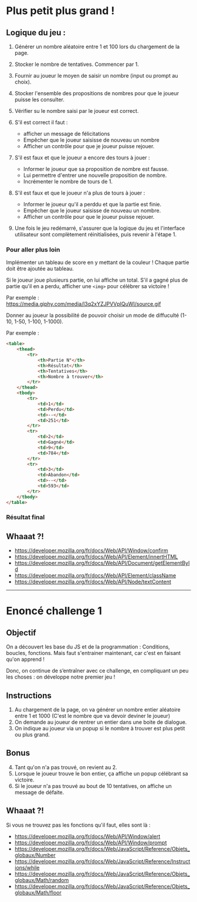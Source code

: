 # Plus petit plus grand !

## Logique du jeu :

1. Générer un nombre aléatoire entre 1 et 100 lors du chargement de la page.

2. Stocker le nombre de tentatives. Commencer par 1.

3. Fournir au joueur le moyen de saisir un nombre (input ou prompt au choix).

4. Stocker l'ensemble des propositions de nombres pour que le joueur puisse les consulter.

5. Vérifier su le nombre saisi par le joueur est correct.

6. S'il est correct il faut :
	- afficher un message de félicitations
	- Empêcher que le joueur saisisse de nouveau un nombre
	- Afficher un contrôle pour que je joueur puisse rejouer.

7. S'il est faux et que le joueur a encore des tours à jouer :
	- Informer le joueur que sa proposition de nombre est fausse.
	- Lui permettre d'entrer une nouvelle proposition de nombre.
	- Incrémenter le nombre de tours de 1.

8. S'il est faux et que le joueur n'a plus de tours à jouer :
	- Informer le joueur qu'il a perddu et que la partie est finie.
	- Empêcher que le joueur saisisse de nouveau un nombre.
	- Afficher un contrôle pour que le joueur puisse rejouer.

9. Une fois le jeu redémarré, s'assurer que la logique du jeu et l'interface utilisateur sont complètement réinitialisées, puis revenir à l'étape 1.

### Pour aller plus loin

Implémenter un tableau de score en y mettant de la couleur !
Chaque partie doit être ajoutée  au tableau.

Si le joueur joue plusieurs partie, on lui affiche un total.
S'il a gagné plus de partie qu'il en a perdu, afficher une
`<img>` pour célébrer sa victoire !

Par exemple : https://media.giphy.com/media/l3q2xYZJPVVplQuWI/source.gif

Donner au joueur la possibilité de pouvoir choisir un mode de diffuculté (1-10, 1-50, 1-100, 1-1000).

Par exemple :

```html
<table>
	<thead>
		<tr>
			<th>Partie N°</th>
			<th>Résultat</th>
			<th>Tentatives</th>
			<th>Nombre à trouver</th>
		</tr>
	</thead>
	<tbody>
		<tr>
			<td>1</td>
			<td>Perdu</td>
			<td>--</td>
			<td>251</td>
		</tr>
		<tr>
			<td>2</td>
			<td>Gagné</td>
			<td>9</td>
			<td>784</td>
		</tr>
		<tr>
			<td>3</td>
			<td>Abandon</td>
			<td>--</td>
			<td>593</td>
		</tr>
	</tbody>
</table>
```

### Résultat final




## Whaaat ?!

- https://developer.mozilla.org/fr/docs/Web/API/Window/confirm
- https://developer.mozilla.org/fr/docs/Web/API/Element/innertHTML
- https://developer.mozilla.org/fr/docs/Web/API/Document/getElementById
- https://developer.mozilla.org/fr/docs/Web/API/Element/className
- https://developer.mozilla.org/fr/docs/Web/API/Node/textContent


---


# Enoncé challenge 1

## Objectif

On a découvert les base du JS et de la programmation : Conditions, boucles, fonctions. Mais faut s'entrainer maintenant, car c'est en faisant qu'on apprend !

Donc, on continue de s’entraîner avec ce challenge, en compliquant un peu les choses : on développe notre premier jeu !

## Instructions

1. Au chargement de la page, on va générer un nombre entier aléatoire entre 1 et 1000 (C'est le nombre que va devoir deviner le joueur)
2. On demande au joueur de rentrer un entier dans une boite de dialogue.
3. On indique au joueur via un popup si le nombre à trouver est plus petit ou plus grand.

## Bonus

4. Tant qu'on n'a pas trouvé, on revient au 2.
5. Lorsque le joueur trouve le bon entier, ça affiche un popup célébrant sa victoire.
6. Si le joueur n'a pas trouvé au bout de 10 tentatives, on affiche un message de défaite.

## Whaaat ?!

Si vous ne trouvez pas les fonctions qu'il faut, elles sont là :
- https://developer.mozilla.org/fr/docs/Web/API/Window/alert
- https://developer.mozilla.org/fr/docs/Web/API/Window/prompt
- https://developer.mozilla.org/fr/docs/Web/JavaScript/Reference/Objets_globaux/Number
- https://developer.mozilla.org/fr/docs/Web/JavaScript/Reference/Instructions/while
- https://developer.mozilla.org/fr/docs/Web/JavaScript/Reference/Objets_globaux/Math/random
- https://developer.mozilla.org/fr/docs/Web/JavaScript/Reference/Objets_globaux/Math/floor
